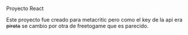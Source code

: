 Proyecto React

Este proyecto fue creado para metacritic pero como el key de la api era ~~pirata~~ se cambio por otra de freetogame que es parecido.
